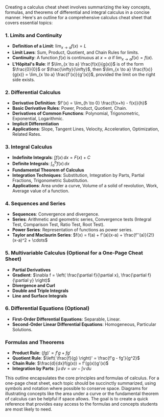 Creating a calculus cheat sheet involves summarizing the key concepts, formulas, and theorems of differential and integral calculus in a concise manner. Here's an outline for a comprehensive calculus cheat sheet that covers essential topics:

### 1. Limits and Continuity
- **Definition of a Limit**: $\lim_{x \to a} f(x) = L$
- **Limit Laws**: Sum, Product, Quotient, and Chain Rules for limits.
- **Continuity**: A function $f(x)$ is continuous at $x = a$ if $\lim_{x \to a} f(x) = f(a)$.
- **L'Hôpital's Rule**: If $\lim_{x \to a} \frac{f(x)}{g(x)}$ is of the form $\frac{0}{0}$ or $\frac{\infty}{\infty}$, then $\lim_{x \to a} \frac{f(x)}{g(x)} = \lim_{x \to a} \frac{f'(x)}{g'(x)}$, provided the limit on the right side exists.

### 2. Differential Calculus
- **Derivative Definition**: $f'(x) = \lim_{h \to 0} \frac{f(x+h) - f(x)}{h}$
- **Basic Derivative Rules**: Power, Product, Quotient, Chain.
- **Derivatives of Common Functions**: Polynomial, Trigonometric, Exponential, Logarithmic.
- **Implicit Differentiation**
- **Applications**: Slope, Tangent Lines, Velocity, Acceleration, Optimization, Related Rates.

### 3. Integral Calculus
- **Indefinite Integrals**: $\int f(x) \,dx = F(x) + C$
- **Definite Integrals**: $\int_a^b f(x) \,dx$
- **Fundamental Theorem of Calculus**
- **Integration Techniques**: Substitution, Integration by Parts, Partial Fractions, Trigonometric Substitution.
- **Applications**: Area under a curve, Volume of a solid of revolution, Work, Average value of a function.

### 4. Sequences and Series
- **Sequences**: Convergence and divergence.
- **Series**: Arithmetic and geometric series, Convergence tests (Integral Test, Comparison Test, Ratio Test, Root Test).
- **Power Series**: Representation of functions as power series.
- **Taylor and Maclaurin Series**: $f(x) = f(a) + f'(a)(x-a) + \frac{f''(a)}{2!}(x-a)^2 + \cdots$

### 5. Multivariable Calculus (Optional for a One-Page Cheat Sheet)
- **Partial Derivatives**
- **Gradient**: $\nabla f = \left( \frac{\partial f}{\partial x}, \frac{\partial f}{\partial y} \right)$
- **Divergence and Curl**
- **Double and Triple Integrals**
- **Line and Surface Integrals**

### 6. Differential Equations (Optional)
- **First-Order Differential Equations**: Separable, Linear.
- **Second-Order Linear Differential Equations**: Homogeneous, Particular Solutions.

### Formulas and Theorems
- **Product Rule**: $(fg)' = f'g + fg'$
- **Quotient Rule**: $\left( \frac{f}{g} \right)' = \frac{f'g - fg'}{g^2}$
- **Chain Rule**: $\frac{d}{dx}f(g(x)) = f'(g(x))g'(x)$
- **Integration by Parts**: $\int u \, dv = uv - \int v \, du$

This outline encapsulates the core principles and formulas of calculus. For a one-page cheat sheet, each topic should be succinctly summarized, using symbols and notation where possible to conserve space. Diagrams for illustrating concepts like the area under a curve or the fundamental theorem of calculus can be helpful if space allows. The goal is to create a quick reference that provides easy access to the formulas and concepts students are most likely to need.
